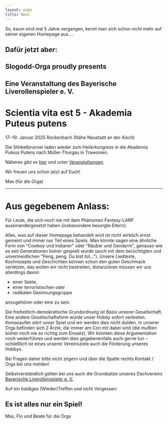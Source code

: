 ```yaml
---
layout: page
title: News
---
```

So, kaum sind mal 5 Jahre vergangen, kennt man sich schon nicht mehr auf seiner eigenen Homepage aus....

Dafür jetzt aber:
-------------------------------------------------------------------------------------------------------------------------------------------------------------------------------------
Slogodd-Orga proudly presents
--------------------------------

Eine Veranstaltung des Bayerische Liverollenspieler e. V.            
---------------------------------------------------------

Scientia vita est 5 - Akademia Puteus putens
============================================

17.–19. Januar  2025
Rockenbach (Nähe Neustadt an der Aisch)

Die Stinkelbrunner laden wieder zum Heilerkongress in die Akademia Puteus Putens nach Müller-Thurgau in Trawonien. 

Näheres gibt es [hier](flyer/Flyer_SVE5.1_2025.pdf) und unter [Veranstaltungen](wiki/Veranstaltungen.md).

Wir freuen uns schon jetzt auf Euch!


Max (für die Orga)

---

Aus gegebenem Anlass:
=====================

Für Leute, die sich noch nie mit dem Phänomen Fantasy-LARP auseinandergesetzt haben (insbesondere besorgte Eltern): 

Alles, was auf dieser Homepage behandelt wird ist nicht wirklich ernst gemeint und immer nur Teil eines Spiels. Man könnte sagen eine ähnliche Form von "Cowboy und Indianer" oder "Räuber und Gendarm", genauso wie es seit Generationen bisher gespielt wurde (auch mit dem berüchtigten und unvermeidlichen "Peng, peng, Du bist tot..."). 
Unsere Liedtexte, Kochrezepte und Geschichten können schon den guten Geschmack verletzen, das wollen wir nicht bestreiten, distanzieren müssen wir uns allerdings davon

* einer Sekte,
* einer terroristischen oder
* radikalen Gesinnungsgruppe

anzugehören oder eine zu sein. 

Die freiheitlich-demokratische Grundordnung ist Basis unserer Gesellschaft. Eine andere Gesellschaftsform würde unser Hobby sofort verbieten. 
Komasaufen stört unser Spiel und wir werden dies nicht dulden. In unserer Orga befinden sich 2 Ärzte, die immer am Con mit dabei sind (die mußten bisher noch nie so richtig zum Einsatz). Wir könnten diese Argumentation noch weiterführen und werden dies gegebenenfalls auch gerne tun - schließlich ist eines unserer Vereinsziele auch die Förderung unseres Hobbys. 

Bei Fragen daher bitte nicht zögern und über die Spalte rechts Kontakt / Orga bei uns melden! 

Selbstverständlich gelten bei uns auch die Grundsätze unseres Dachvereins [Bayerische Liverollenspieler e. V. ](http://www.bayerischeliverollenspieler.de/Struktur)

Auf ein baldiges (Wieder)Treffen 
und nicht Vergessen: 

Es ist alles nur ein Spiel! 
---------------------------

Max, Flo und Beate für die Orga 
